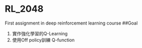 # RL_2048
First assignment in deep reinforcement learning course
##Goal
1. 實作強化學習的Q-Learning
2. 使用Off policy訓練 Q-function
